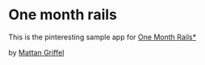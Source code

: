 # One month rails

This is the pinteresting sample app for
[One Month Rails*](http://onemonthrails.com)

by [Mattan Griffel](http://mattangriffel.com)